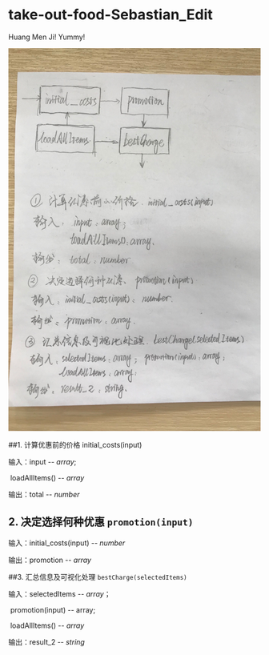 # take-out-food-Sebastian_Edit
Huang Men Ji! Yummy!

 ![Tasking](https://github.com/AuburnBouquet/take-out-food-Sebastian_Edit/blob/master/Tasking.jpg)

##1. 计算优惠前的价格 initial_costs(input)

输入：input -- *array*;

​             loadAllItems() -- *array*

输出：total -- *number*

## 2. 决定选择何种优惠 `promotion(input)`

输入：initial_costs(input) -- *number*

输出：promotion -- *array*

##3. 汇总信息及可视化处理 `bestCharge(selectedItems)`

输入：selectedItems -- *array*；

​             promotion(input) -- array;

​             loadAllItems() -- *array*

输出：result_2 -- *string*

